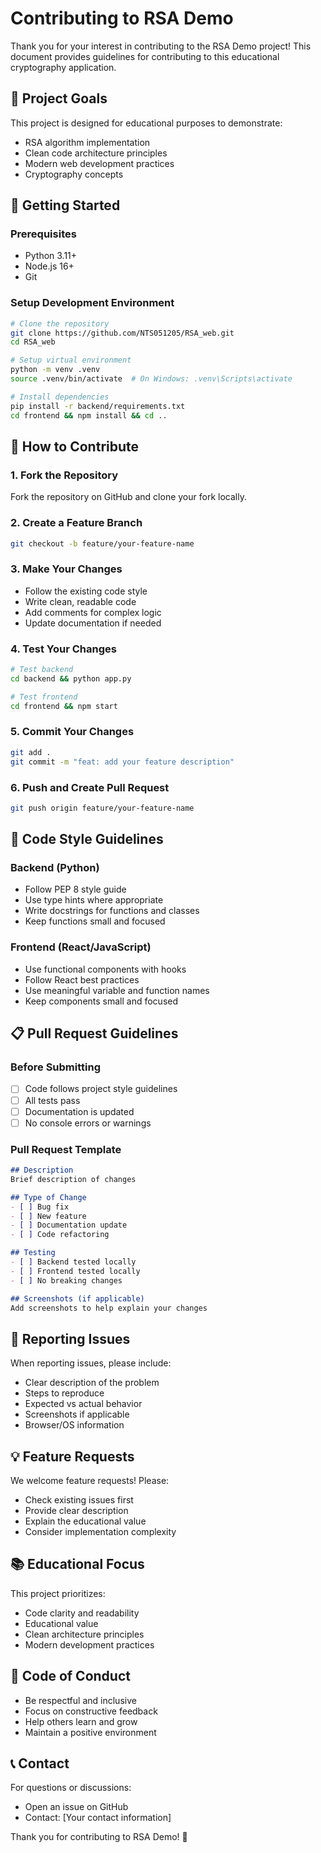 # Contributing to RSA Demo

Thank you for your interest in contributing to the RSA Demo project! This document provides guidelines for contributing to this educational cryptography application.

## 🎯 Project Goals

This project is designed for educational purposes to demonstrate:
- RSA algorithm implementation
- Clean code architecture principles
- Modern web development practices
- Cryptography concepts

## 🚀 Getting Started

### Prerequisites
- Python 3.11+
- Node.js 16+
- Git

### Setup Development Environment

```bash
# Clone the repository
git clone https://github.com/NTS051205/RSA_web.git
cd RSA_web

# Setup virtual environment
python -m venv .venv
source .venv/bin/activate  # On Windows: .venv\Scripts\activate

# Install dependencies
pip install -r backend/requirements.txt
cd frontend && npm install && cd ..
```

## 📝 How to Contribute

### 1. Fork the Repository
Fork the repository on GitHub and clone your fork locally.

### 2. Create a Feature Branch
```bash
git checkout -b feature/your-feature-name
```

### 3. Make Your Changes
- Follow the existing code style
- Write clean, readable code
- Add comments for complex logic
- Update documentation if needed

### 4. Test Your Changes
```bash
# Test backend
cd backend && python app.py

# Test frontend
cd frontend && npm start
```

### 5. Commit Your Changes
```bash
git add .
git commit -m "feat: add your feature description"
```

### 6. Push and Create Pull Request
```bash
git push origin feature/your-feature-name
```

## 🎨 Code Style Guidelines

### Backend (Python)
- Follow PEP 8 style guide
- Use type hints where appropriate
- Write docstrings for functions and classes
- Keep functions small and focused

### Frontend (React/JavaScript)
- Use functional components with hooks
- Follow React best practices
- Use meaningful variable and function names
- Keep components small and focused

## 📋 Pull Request Guidelines

### Before Submitting
- [ ] Code follows project style guidelines
- [ ] All tests pass
- [ ] Documentation is updated
- [ ] No console errors or warnings

### Pull Request Template
```markdown
## Description
Brief description of changes

## Type of Change
- [ ] Bug fix
- [ ] New feature
- [ ] Documentation update
- [ ] Code refactoring

## Testing
- [ ] Backend tested locally
- [ ] Frontend tested locally
- [ ] No breaking changes

## Screenshots (if applicable)
Add screenshots to help explain your changes
```

## 🐛 Reporting Issues

When reporting issues, please include:
- Clear description of the problem
- Steps to reproduce
- Expected vs actual behavior
- Screenshots if applicable
- Browser/OS information

## 💡 Feature Requests

We welcome feature requests! Please:
- Check existing issues first
- Provide clear description
- Explain the educational value
- Consider implementation complexity

## 📚 Educational Focus

This project prioritizes:
- Code clarity and readability
- Educational value
- Clean architecture principles
- Modern development practices

## 🤝 Code of Conduct

- Be respectful and inclusive
- Focus on constructive feedback
- Help others learn and grow
- Maintain a positive environment

## 📞 Contact

For questions or discussions:
- Open an issue on GitHub
- Contact: [Your contact information]

Thank you for contributing to RSA Demo! 🎉
